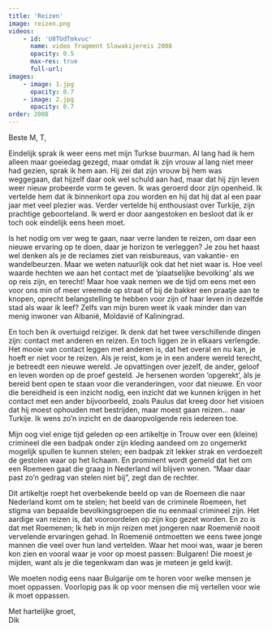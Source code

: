 ```yaml
---
title: 'Reizen'
image: reizen.png
videos:
    - id: 'U8TUdTmkvuc'
      name: video fragment Slowakijereis 2008
      opacity: 0.5
      max-res: true
      full-url: 
images:
    - image: 1.jpg
      opacity: 0.7
    - image: 2.jpg
      opacity: 0.7
order: 2008
---
```



Beste  M, T,

Eindelijk sprak ik weer eens met mijn Turkse buurman. Al lang had ik hem alleen maar goeiedag gezegd, maar omdat ik zijn vrouw al lang niet meer had gezien, sprak ik hem aan. Hij zei dat zijn vrouw bij hem was weggegaan, dat hijzelf daar ook wel schuld aan had, maar dat hij zijn leven weer nieuw probeerde vorm te geven. Ik was geroerd door zijn openheid. Ik vertelde hem dat ik binnenkort opa zou worden en hij dat hij dat al een paar jaar met veel plezier was. Verder vertelde hij enthousiast over Turkije, zijn prachtige geboorteland. Ik werd er door aangestoken en besloot dat ik er toch ook eindelijk eens heen moet.

Is het nodig om ver weg te gaan, naar verre landen te reizen, om daar een nieuwe ervaring op te doen, daar je horizon te verleggen? Je zou het haast wel denken als je de reclames ziet van reisbureaus, van vakantie- en wandelbeurzen. Maar we weten natuurlijk ook dat het niet waar is. Hoe veel waarde hechten we aan het contact met de ‘plaatselijke bevolking’ als we op reis zijn, en terecht! Maar hoe vaak nemen we de tijd om eens met een voor ons min of meer vreemde op straat of bij de bakker een praatje aan te knopen, oprecht belangstelling te hebben voor zijn of haar leven in dezelfde stad als waar ik leef? Zelfs van mijn buren weet ik vaak minder dan van menig inwoner van Albanië, Moldavië of Kaliningrad.

En toch ben ik overtuigd reiziger. Ik denk dat het twee verschillende dingen zijn: contact met anderen en reizen. En toch liggen ze in elkaars verlengde. Het mooie van contact leggen met anderen is, dat het overal en nu kan, je hoeft er niet voor te reizen. Als je reist, kom je in een andere wereld terecht, je betreedt een nieuwe wereld. Je opvattingen over jezelf, de ander, geloof en leven worden op de proef gesteld. Je hersenen worden ‘opgerekt’, àls je bereid bent open te staan voor die veranderingen, voor dat nieuwe. En voor die bereidheid is een inzicht nodig, een inzicht dat we kunnen krijgen in het contact met een ander bijvoorbeeld, zoals Paulus dat kreeg door het visioen dat hij moest ophouden met bestrijden, maar moest gaan reizen… naar Turkije. Ik wens zo’n inzicht en de daaropvolgende reis iedereen toe.

Mijn oog viel enige tijd geleden op een artikeltje in Trouw over een (kleine) crimineel die een badpak onder zijn kleding aandeed om zo ongemerkt mogelijk spullen te kunnen stelen; een badpak zit lekker strak en verdoezelt de gestolen waar op het lichaam. En prominent wordt gemeld dat het om een Roemeen gaat die graag in Nederland wil blijven wonen. “Maar daar past zo’n gedrag van stelen niet bij”, zegt dan de rechter. 

Dit artikeltje roept het overbekende beeld op van de Roemeen die naar Nederland komt om te stelen; het beeld van de criminele Roemeen, het stigma van bepaalde bevolkingsgroepen die nu eenmaal crimineel zijn. Het aardige van reizen is, dat vooroordelen op zijn kop gezet worden. En zo is dat met Roemenen; Ik heb in mijn reizen met jongeren naar Roemenië nooit vervelende ervaringen gehad. 
In Roemenië ontmoetten we eens twee jonge mannen die veel over hun land vertelden. Waar het mooi was, waar je beren kon zien en vooral waar je voor op moest passen: Bulgaren! Die moest je mijden, want als je die tegenkwam dan was je meteen je geld kwijt.

We moeten nodig eens naar Bulgarije om te horen voor welke mensen je moet oppassen.
Voorlopig pas ik op voor mensen die mij vertellen voor wie ik moet oppassen.

Met hartelijke groet,<br/>
Dik 
